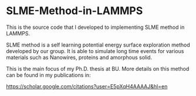 # SLME-Method-in-LAMMPS
This is the source code that I developed to implementing SLME method in LAMMPS.

SLME method is a self learning potential energy surface exploration method developed by our group. It is able to simulate
long time events for various materials such as Nanowires, proteins and amorphous solid.

This is the main focus of my Ph.D. thesis at BU. More details on this method can be found in my publications in:

https://scholar.google.com/citations?user=E5pXqH4AAAAJ&hl=en

